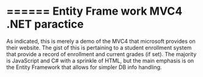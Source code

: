 ======
Entity Frame work MVC4 .NET paractice
======

As indicated, this is merely a demo of the MVC4 that microsoft provides
on their website. The gist of this is pertaining to a student enrollment
system that provide a record of enrollment and current grades (if set). The
majority is JavaScript and C# with a sprinkle of HTML, but the main emphasis
is on the Entity Framework that allows for simpler DB info handling.
